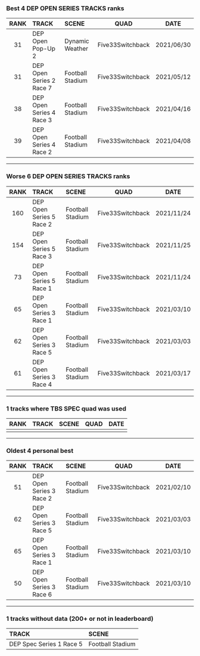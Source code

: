 ### Best 4 DEP OPEN SERIES TRACKS ranks
|RANK|TRACK|SCENE|QUAD|DATE|
|:---:|:---|:---|:---:|:---:|
|31|DEP Open Pop-Up 2|Dynamic Weather|Five33Switchback|2021/06/30|
|31|DEP Open Series 2 Race 7|Football Stadium|Five33Switchback|2021/05/12|
|38|DEP Open Series 4 Race 3|Football Stadium|Five33Switchback|2021/04/16|
|39|DEP Open Series 4 Race 2|Football Stadium|Five33Switchback|2021/04/08|
---
### Worse 6 DEP OPEN SERIES TRACKS ranks
|RANK|TRACK|SCENE|QUAD|DATE|
|:---:|:---|:---|:---:|:---:|
|160|DEP Open Series 5 Race 2|Football Stadium|Five33Switchback|2021/11/24|
|154|DEP Open Series 5 Race 3|Football Stadium|Five33Switchback|2021/11/25|
|73|DEP Open Series 5 Race 1|Football Stadium|Five33Switchback|2021/11/24|
|65|DEP Open Series 3 Race 1|Football Stadium|Five33Switchback|2021/03/10|
|62|DEP Open Series 3 Race 5|Football Stadium|Five33Switchback|2021/03/03|
|61|DEP Open Series 3 Race 4|Football Stadium|Five33Switchback|2021/03/17|
---
### 1 tracks where TBS SPEC quad was used
|RANK|TRACK|SCENE|QUAD|DATE|
|:---:|:---|:---|:---:|:---:|
||||||
---
### Oldest 4 personal best
|RANK|TRACK|SCENE|QUAD|DATE|
|:---:|:---|:---|:---:|:---:|
|51|DEP Open Series 3 Race 2|Football Stadium|Five33Switchback|2021/02/10|
|62|DEP Open Series 3 Race 5|Football Stadium|Five33Switchback|2021/03/03|
|65|DEP Open Series 3 Race 1|Football Stadium|Five33Switchback|2021/03/10|
|50|DEP Open Series 3 Race 6|Football Stadium|Five33Switchback|2021/03/10|
---
### 1 tracks without data (200+ or not in leaderboard)
|TRACK|SCENE|
|:---|:---|
|DEP Spec Series 1 Race 5|Football Stadium|
